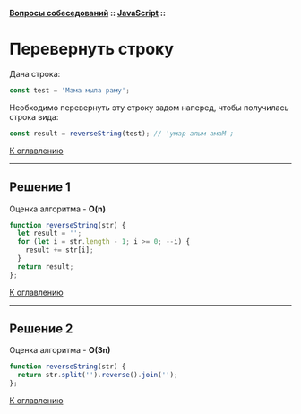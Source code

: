 **[Вопросы собеседований](../../README.md#вопросы-собеседований) :: [JavaScript](../../README.md#javascript-1) ::**
# Перевернуть строку

Дана строка:
```javascript
const test = 'Мама мыла раму';
```
Необходимо перевернуть эту строку задом наперед, чтобы получилась строка вида:
```javascript
const result = reverseString(test); // 'умар алым амаМ';
```

[К оглавлению](../README.md#javascript-1)

---

## Решение 1
Оценка алгоритма - **O(n)**

```javascript
function reverseString(str) {
  let result = '';
  for (let i = str.length - 1; i >= 0; --i) {
    result += str[i];
  }
  return result;
};
```

[К оглавлению](../README.md#javascript-1)

---

## Решение 2
Оценка алгоритма - **O(3n)**

```javascript
function reverseString(str) {
  return str.split('').reverse().join('');
};
```

[К оглавлению](../README.md#javascript-1)
